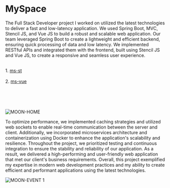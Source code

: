 
<h1>MySpace</h1>
<p>
The Full Stack Developer project I worked on utilized the latest technologies to deliver a fast and low-latency application. We used Spring Boot, MVC, Stencil JS, and Vue JS to build a robust and scalable web application.  Our team leveraged Spring Boot to create a lightweight and efficient backend, ensuring quick processing of data and low latency. We implemented RESTful APIs and integrated them with the frontend, built using Stencil JS and Vue JS, to create a responsive and seamless user experience.<br></br>
<p>
    1. <a href='https://github.com/Build-Community/ms-st'>ms-st</a><br></br>
    2. <a href='https://github.com/Build-Community/ms-vue'>ms-vue</a><br></br>
    </p>
</p><br></br>

![MOON-HOME](https://user-images.githubusercontent.com/105161301/227782274-6ded906f-35b2-498e-aa84-12e785aca49f.png)

<p>
To optimize performance, we implemented caching strategies and utilized web sockets to enable real-time communication between the server and client. Additionally, we incorporated microservices architecture and containerization using Docker to enhance the application's scalability and resilience.  
Throughout the project, we prioritized testing and continuous integration to ensure the stability and reliability of our application. As a result, we delivered a high-performing and user-friendly web application that met our client's business requirements.  Overall, this project exemplified my expertise in modern web development practices and my ability to create efficient and performant applications using the latest technologies.</p>

![MOON-EVENT 1](https://user-images.githubusercontent.com/105161301/227782334-54d249ac-bf2b-449a-96b5-90b79fc56bef.png)
